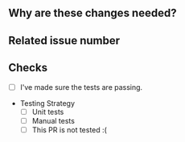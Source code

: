## Why are these changes needed?


## Related issue number


## Checks

- [ ] I've made sure the tests are passing. 
- Testing Strategy
   - [ ] Unit tests
   - [ ] Manual tests
   - [ ] This PR is not tested :(
